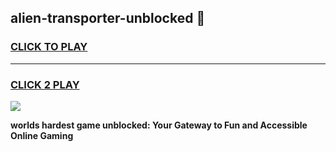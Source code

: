 
## alien-transporter-unblocked 👋
<h3>
<a href="https://premium.freeplayer.one?title=alien-transporter-unblocked&ref=14F">CLICK TO PLAY</a></h3>
<hr>

<h3>
<a href="https://premium.freeplayer.one?title=alien-transporter-unblocked&ref=14F">CLICK 2 PLAY</a>
  
</h3>

<a href="https://premium.freeplayer.one?title=alien-transporter-unblocked&ref=12F/"><img src="https://clearcache.store/games.png"></a>


**worlds hardest game unblocked: Your Gateway to Fun and Accessible Online Gaming**
